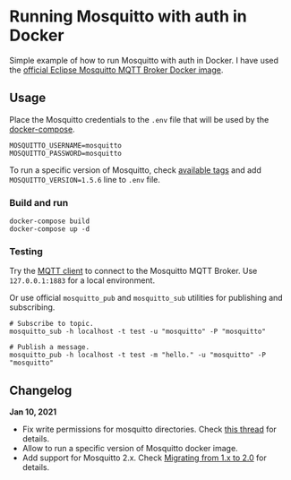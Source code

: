 # Running Mosquitto with auth in Docker

Simple example of how to run Mosquitto with auth in Docker. I have used the [official Eclipse Mosquitto MQTT Broker Docker image](https://hub.docker.com/_/eclipse-mosquitto/).

## Usage

Place the Mosquitto credentials to the `.env` file that will be used by the [docker-compose](https://docs.docker.com/compose/).

```
MOSQUITTO_USERNAME=mosquitto
MOSQUITTO_PASSWORD=mosquitto
```

To run a specific version of Mosquitto, check [available tags](https://hub.docker.com/_/eclipse-mosquitto?tab=tags) and add `MOSQUITTO_VERSION=1.5.6` line to `.env` file.

### Build and run

```
docker-compose build
docker-compose up -d
```

### Testing

Try the [MQTT client](http://mqttfx.org/) to connect to the Mosquitto MQTT Broker. Use `127.0.0.1:1883` for a local environment.

Or use official `mosquitto_pub` and `mosquitto_sub` utilities for publishing and subscribing.

```
# Subscribe to topic.
mosquitto_sub -h localhost -t test -u "mosquitto" -P "mosquitto"

# Publish a message.
mosquitto_pub -h localhost -t test -m "hello." -u "mosquitto" -P "mosquitto"
```

## Changelog

**Jan 10, 2021**
* Fix write permissions for mosquitto directories. Check [this thread](https://github.com/eclipse/mosquitto/issues/1078) for details.
* Allow to run a specific version of Mosquitto docker image.
* Add support for Mosquitto 2.x. Check [Migrating from 1.x to 2.0](https://mosquitto.org/documentation/migrating-to-2-0/) for details.
